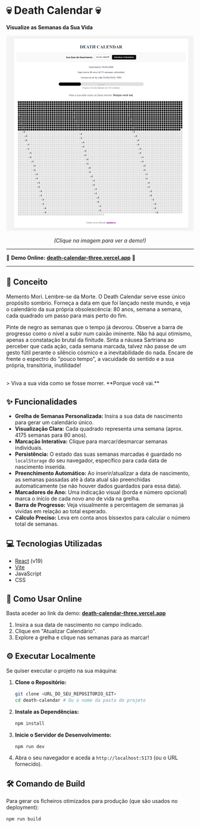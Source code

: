 # 💀 Death Calendar 💀

**Visualize as Semanas da Sua Vida**

[![Screenshot da Aplicação](./public/death-calendar-three.vercel.app_.png)](https://death-calendar-three.vercel.app/)
<p align="center"><em>(Clique na imagem para ver a demo!)</em></p>

---

🚀 **Demo Online:** [**death-calendar-three.vercel.app**](https://death-calendar-three.vercel.app/) 🚀

---

## 📜 Conceito

Memento Mori. Lembre-se da Morte. O Death Calendar serve esse único propósito sombrio. Forneça a data em que foi lançado neste mundo, e veja o calendário da sua própria obsolescência: 80 anos, semana a semana, cada quadrado um passo para mais perto do fim.

Pinte de negro as semanas que o tempo já devorou. Observe a barra de progresso como o nível a subir num caixão iminente. Não há aqui otimismo, apenas a constatação brutal da finitude. Sinta a náusea Sartriana ao perceber que cada ação, cada semana marcada, talvez não passe de um gesto fútil perante o silêncio cósmico e a inevitabilidade do nada. Encare de frente o espectro do "pouco tempo", a vacuidade do sentido e a sua própria, transitória, inutilidade!

<br>
> Viva a sua vida como se fosse morrer. **Porque você vai.**
<br>

## ✨ Funcionalidades

* **Grelha de Semanas Personalizada:** Insira a sua data de nascimento para gerar um calendário único.
* **Visualização Clara:** Cada quadrado representa uma semana (aprox. 4175 semanas para 80 anos).
* **Marcação Interativa:** Clique para marcar/desmarcar semanas individuais.
* **Persistência:** O estado das suas semanas marcadas é guardado no `localStorage` do seu navegador, específico para cada data de nascimento inserida.
* **Preenchimento Automático:** Ao inserir/atualizar a data de nascimento, as semanas passadas até à data atual são preenchidas automaticamente (se não houver dados guardados para essa data).
* **Marcadores de Ano:** Uma indicação visual (borda e número opcional) marca o início de cada novo ano de vida na grelha.
* **Barra de Progresso:** Veja visualmente a percentagem de semanas já vividas em relação ao total esperado.
* **Cálculo Preciso:** Leva em conta anos bissextos para calcular o número total de semanas.

## 💻 Tecnologias Utilizadas

* [React](https://reactjs.org/) (v19)
* [Vite](https://vitejs.dev/)
* JavaScript
* CSS

## 🚀 Como Usar Online

Basta aceder ao link da demo: [**death-calendar-three.vercel.app**](https://death-calendar-three.vercel.app/)

1.  Insira a sua data de nascimento no campo indicado.
2.  Clique em "Atualizar Calendário".
3.  Explore a grelha e clique nas semanas para as marcar!

## ⚙️ Executar Localmente

Se quiser executar o projeto na sua máquina:

1.  **Clone o Repositório:**
    ```bash
    git clone <URL_DO_SEU_REPOSITORIO_GIT>
    cd death-calendar # Ou o nome da pasta do projeto
    ```
2.  **Instale as Dependências:**
    ```bash
    npm install
    ```
3.  **Inicie o Servidor de Desenvolvimento:**
    ```bash
    npm run dev
    ```
4.  Abra o seu navegador e aceda a `http://localhost:5173` (ou o URL fornecido).

## 🛠️ Comando de Build

Para gerar os ficheiros otimizados para produção (que são usados no deployment):

```bash
npm run build